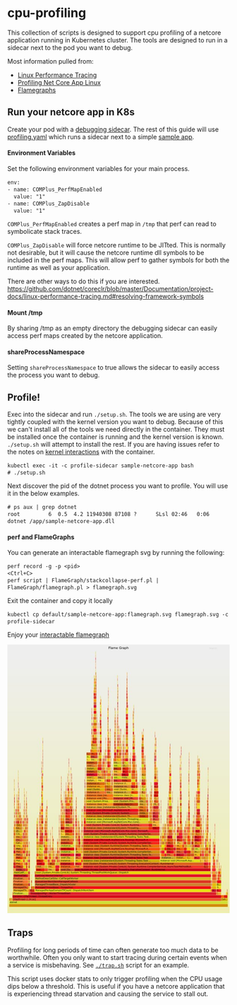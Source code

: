 # cpu-profiling

This collection of scripts is designed to support cpu profiling of a netcore application running in Kubernetes cluster.  The tools are designed to run in a sidecar next to the pod you want to debug.

Most information pulled from:

- [Linux Performance Tracing](https://github.com/dotnet/coreclr/blob/master/Documentation/project-docs/linux-performance-tracing.md)
- [Profiling Net Core App Linux](https://codeblog.dotsandbrackets.com/profiling-net-core-app-linux/)
- [Flamegraphs](https://github.com/brendangregg/FlameGraph)

## Run your netcore app in K8s
Create your pod with a [debugging sidecar](https://hub.docker.com/r/joeelliott/netcore-debugging-tools).  The rest of this guide will use [profiling.yaml](./profiling.yaml) which runs a sidecar next to a simple [sample app](https://github.com/joe-elliott/sample-netcore-app).

#### Environment Variables
Set the following environment variables for your main process.

```
env:
- name: COMPlus_PerfMapEnabled 
  value: "1"
- name: COMPlus_ZapDisable
  value: "1"
```

`COMPlus_PerfMapEnabled` creates a perf map in `/tmp` that perf can read to symbolicate stack traces.  

`COMPlus_ZapDisable` will force netcore runtime to be JITted.  This is normally not desirable, but it will cause the netcore runtime dll symbols to be included in the perf maps.  This will allow perf to gather symbols for both the runtime as well as your application.

There are other ways to do this if you are interested. https://github.com/dotnet/coreclr/blob/master/Documentation/project-docs/linux-performance-tracing.md#resolving-framework-symbols

#### Mount /tmp
By sharing /tmp as an empty directory the debugging sidecar can easily access perf maps created by the netcore application.

#### shareProcessNamespace
Setting `shareProcessNamespace` to true allows the sidecar to easily access the process you want to debug.

## Profile!

Exec into the sidecar and run `./setup.sh`.  The tools we are using are very tightly coupled with the kernel version you want to debug.  Because of this we can't install all of the tools we need directly in the container.  They must be installed once the container is running and the kernel version is known.  `./setup.sh` will attempt to install the rest.  If you are having issues refer to the notes on [kernel interactions](../kernel-interactions) with the container.

```
kubectl exec -it -c profile-sidecar sample-netcore-app bash
# ./setup.sh
```

Next discover the pid of the dotnet process you want to profile.  You will use it in the below examples.

```
# ps aux | grep dotnet
root         6  0.5  4.2 11940308 87108 ?      SLsl 02:46   0:06 dotnet /app/sample-netcore-app.dll
```

#### perf and FlameGraphs

You can generate an interactable flamegraph svg by running the following:
```
perf record -g -p <pid>
<Ctrl+C>
perf script | FlameGraph/stackcollapse-perf.pl | FlameGraph/flamegraph.pl > flamegraph.svg
```

Exit the container and copy it locally
```
kubectl cp default/sample-netcore-app:flamegraph.svg flamegraph.svg -c profile-sidecar
```

Enjoy your [interactable flamegraph](./flamegraph.svg)

![flamegraph](./flamegraph.jpg)

## Traps

Profiling for long periods of time can often generate too much data to be worthwhile.  Often you only want to start tracing during certain events when a service is misbehaving.  See [`./trap.sh`](./trap.sh) script for an example.

This script uses docker stats to only trigger profiling when the CPU usage dips below a threshold.  This is useful if you have a netcore application that is experiencing thread starvation and causing the service to stall out.
